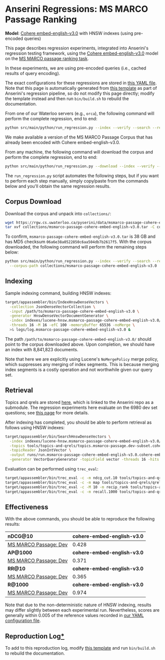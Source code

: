 # Anserini Regressions: MS MARCO Passage Ranking

**Model**: [Cohere embed-english-v3.0](https://docs.cohere.com/reference/embed) with HNSW indexes (using pre-encoded queries)

This page describes regression experiments, integrated into Anserini's regression testing framework, using the [Cohere embed-english-v3.0](https://docs.cohere.com/reference/embed) model on the [MS MARCO passage ranking task](https://github.com/microsoft/MSMARCO-Passage-Ranking).

In these experiments, we are using pre-encoded queries (i.e., cached results of query encoding).

The exact configurations for these regressions are stored in [this YAML file](../../src/main/resources/regression/msmarco-passage-cohere-embed-english-v3.0-hnsw.yaml).
Note that this page is automatically generated from [this template](../../src/main/resources/docgen/templates/msmarco-passage-cohere-embed-english-v3.0-hnsw.template) as part of Anserini's regression pipeline, so do not modify this page directly; modify the template instead and then run `bin/build.sh` to rebuild the documentation.

From one of our Waterloo servers (e.g., `orca`), the following command will perform the complete regression, end to end:

```bash
python src/main/python/run_regression.py --index --verify --search --regression msmarco-passage-cohere-embed-english-v3.0-hnsw
```

We make available a version of the MS MARCO Passage Corpus that has already been encoded with Cohere embed-english-v3.0.

From any machine, the following command will download the corpus and perform the complete regression, end to end:

```bash
python src/main/python/run_regression.py --download --index --verify --search --regression msmarco-passage-cohere-embed-english-v3.0-hnsw
```

The `run_regression.py` script automates the following steps, but if you want to perform each step manually, simply copy/paste from the commands below and you'll obtain the same regression results.

## Corpus Download

Download the corpus and unpack into `collections/`:

```bash
wget https://rgw.cs.uwaterloo.ca/pyserini/data/msmarco-passage-cohere-embed-english-v3.0.tar -P collections/
tar xvf collections/msmarco-passage-cohere-embed-english-v3.0.tar -C collections/
```

To confirm, `msmarco-passage-cohere-embed-english-v3.0.tar` is 38 GB and has MD5 checksum `06a6e38a0522850c6aa504db7b2617f5`.
With the corpus downloaded, the following command will perform the remaining steps below:

```bash
python src/main/python/run_regression.py --index --verify --search --regression msmarco-passage-cohere-embed-english-v3.0-hnsw \
  --corpus-path collections/msmarco-passage-cohere-embed-english-v3.0
```

## Indexing

Sample indexing command, building HNSW indexes:

```bash
target/appassembler/bin/IndexHnswDenseVectors \
  -collection JsonDenseVectorCollection \
  -input /path/to/msmarco-passage-cohere-embed-english-v3.0 \
  -generator HnswDenseVectorDocumentGenerator \
  -index indexes/lucene-hnsw.msmarco-passage-cohere-embed-english-v3.0/ \
  -threads 16 -M 16 -efC 100 -memoryBuffer 65536 -noMerge \
  >& logs/log.msmarco-passage-cohere-embed-english-v3.0 &
```

The path `/path/to/msmarco-passage-cohere-embed-english-v3.0/` should point to the corpus downloaded above.
Upon completion, we should have an index with 8,841,823 documents.

Note that here we are explicitly using Lucene's `NoMergePolicy` merge policy, which suppresses any merging of index segments.
This is because merging index segments is a costly operation and not worthwhile given our query set.

## Retrieval

Topics and qrels are stored [here](https://github.com/castorini/anserini-tools/tree/master/topics-and-qrels), which is linked to the Anserini repo as a submodule.
The regression experiments here evaluate on the 6980 dev set questions; see [this page](../../docs/experiments-msmarco-passage.md) for more details.

After indexing has completed, you should be able to perform retrieval as follows using HNSW indexes:

```bash
target/appassembler/bin/SearchHnswDenseVectors \
  -index indexes/lucene-hnsw.msmarco-passage-cohere-embed-english-v3.0/ \
  -topics tools/topics-and-qrels/topics.msmarco-passage.dev-subset.cohere-embed-english-v3.0.jsonl.gz \
  -topicReader JsonIntVector \
  -output runs/run.msmarco-passage-cohere-embed-english-v3.0.cohere-embed-english-v3.0.topics.msmarco-passage.dev-subset.cohere-embed-english-v3.0.jsonl.txt \
  -generator VectorQueryGenerator -topicField vector -threads 16 -hits 1000 -efSearch 1000 &
```

Evaluation can be performed using `trec_eval`:

```bash
target/appassembler/bin/trec_eval -c -m ndcg_cut.10 tools/topics-and-qrels/qrels.msmarco-passage.dev-subset.txt runs/run.msmarco-passage-cohere-embed-english-v3.0.cohere-embed-english-v3.0.topics.msmarco-passage.dev-subset.cohere-embed-english-v3.0.jsonl.txt
target/appassembler/bin/trec_eval -c -m map tools/topics-and-qrels/qrels.msmarco-passage.dev-subset.txt runs/run.msmarco-passage-cohere-embed-english-v3.0.cohere-embed-english-v3.0.topics.msmarco-passage.dev-subset.cohere-embed-english-v3.0.jsonl.txt
target/appassembler/bin/trec_eval -c -M 10 -m recip_rank tools/topics-and-qrels/qrels.msmarco-passage.dev-subset.txt runs/run.msmarco-passage-cohere-embed-english-v3.0.cohere-embed-english-v3.0.topics.msmarco-passage.dev-subset.cohere-embed-english-v3.0.jsonl.txt
target/appassembler/bin/trec_eval -c -m recall.1000 tools/topics-and-qrels/qrels.msmarco-passage.dev-subset.txt runs/run.msmarco-passage-cohere-embed-english-v3.0.cohere-embed-english-v3.0.topics.msmarco-passage.dev-subset.cohere-embed-english-v3.0.jsonl.txt
```

## Effectiveness

With the above commands, you should be able to reproduce the following results:

| **nDCG@10**                                                                                                  | **cohere-embed-english-v3.0**|
|:-------------------------------------------------------------------------------------------------------------|-----------|
| [MS MARCO Passage: Dev](https://github.com/microsoft/MSMARCO-Passage-Ranking)                                | 0.428     |
| **AP@1000**                                                                                                  | **cohere-embed-english-v3.0**|
| [MS MARCO Passage: Dev](https://github.com/microsoft/MSMARCO-Passage-Ranking)                                | 0.371     |
| **RR@10**                                                                                                    | **cohere-embed-english-v3.0**|
| [MS MARCO Passage: Dev](https://github.com/microsoft/MSMARCO-Passage-Ranking)                                | 0.365     |
| **R@1000**                                                                                                   | **cohere-embed-english-v3.0**|
| [MS MARCO Passage: Dev](https://github.com/microsoft/MSMARCO-Passage-Ranking)                                | 0.974     |

Note that due to the non-deterministic nature of HNSW indexing, results may differ slightly between each experimental run.
Nevertheless, scores are generally within 0.005 of the reference values recorded in [our YAML configuration file](../../src/main/resources/regression/msmarco-passage-cohere-embed-english-v3.0-hnsw.yaml).

## Reproduction Log[*](../../docs/reproducibility.md)

To add to this reproduction log, modify [this template](../../src/main/resources/docgen/templates/msmarco-passage-cohere-embed-english-v3.0-hnsw.template) and run `bin/build.sh` to rebuild the documentation.
